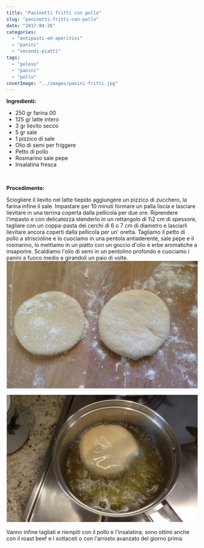 ```yaml
---
title: "Paninetti fritti con pollo"
slug: "paninetti-fritti-con-pollo"
date: "2017-04-26"
categories: 
  - "antipasti-ed-aperitivi"
  - "panini"
  - "secondi-piatti"
tags: 
  - "goloso"
  - "panini"
  - "pollo"
coverImage: "../images/panini-fritti.jpg"
---
```


**Ingredienti:**

- 250 gr farina 00
- 125 gr latte intero
- 3 gr lievito secco
- 5 gr sale
- 1 pizzico di sale
- Olio di semi per friggere
- Petto di pollo
- Rosmarino sale pepe
- Insalatina fresca

 

**Procedimento:**

Sciogliere il lievito nel latte tiepido aggiungere un pizzico di zucchero, la farina infine il sale. Impastare per 10 minuti formare un palla liscia e lasciare lievitare in una terrina coperta dalla pellicola per due ore. Riprendere l'impasto e con delicatezza stenderlo in un rettangolo di 1\2 cm di spessore, tagliare con un coppa-pasta dei cerchi di 6 o 7 cm di diametro e lasciarli lievitare ancora coperti dalla pellicola per un' oretta. Tagliamo il petto di pollo a striscioline e lo cuociamo in una pentola antiaderente, sale pepe e il rosmarino, lo mettiamo in un piatto con un goccio d'olio e erbe aromatiche a insaporire. Scaldiamo l'olio di semi in un pentolino profondo e cuociamo i panini a fuoco medio e girandoli un paio di volte.
 
![panini fritti](../images/panini-fritti1.jpg)

![panini fritti](../images/panini-fritti2.jpg)

Vanno infine tagliati e riempiti con il pollo e l'insalatina; sono ottimi anche con il roast beef e i sottaceti o con l'arrosto avanzato del giorno prima.

